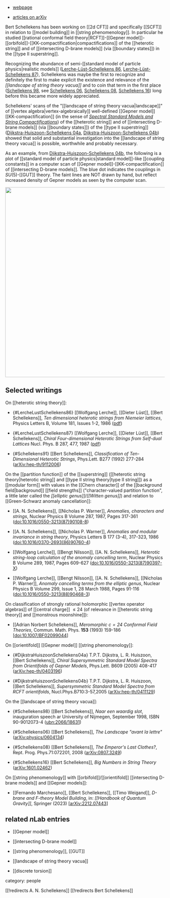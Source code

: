 


* [webpage](http://www.nikhef.nl/~t58/Site/Home.html)

* [articles on arXiv](https://arxiv.org/search/?searchtype=author&query=Schellekens%2C+A)


Bert Schellekens has been working on [[2d CFT]] and specifically [[SCFT]] in relation to [[model building]] in [[string phenomenology]]. In particular he studied [[rational conformal field theory|RCFT]]-[[Gepner model]]-[[orbifold]]-[[KK-compactification|compactifications]] of the [[heterotic string]] and of [[intersecting D-brane models]] (via [[boundary states]]) in the [[type II superstring]].

Recognizing the abundance of semi-[[standard model of particle physics|realistic  models]] ([Lerche-Lüst-Schellekens 86](#LercheLustSchellekens86), [Lerche-Lüst-Schellekens 87](#LercheLustSchellekens87)), Schellekens was maybe the first to recognize and definitely the first to make explicit the existence and relevance of the _[[landscape of string theory vacua]]_ and to coin that term in the first place ([Schellekens 98](#Schellekens98), see [Schellekens 06](#Schellekens06), [Schellekens 08](#Schellekens08), [Schellekens 16](#Schellekens16)) long before this became more widely appreciated.

Schellekens' scans of the "[[landscape of string theory vacua|landscape]]" of [[vertex algebra|vertex-algebraically]] well-defined [[Gepner model]] [[KK-compactification]] (in the sense of _[Spectral Standard Models and String Compactifications](https://www.physicsforums.com/insights/spectral-standard-model-string-compactifications/)_) of the [[heterotic string]] and of [[intersecting D-brane models]] (via [[boundary states]]) of the [[type II superstring]] ([Dijkstra-Huiszoon-Schellekens 04a](#DijkstraHuiszoonSchellekens04a), [Dijkstra-Huiszoon-Schellekens 04b](#DijkstraHuiszoonSchellekens04b)) showed that solid and substantial investigation into the [[landscape of string theory vacua]] is possible, worthwhile and probably necessary.

As an example, from [Dijkstra-Huiszoon-Schellekens 04b](#DijkstraHuiszoonSchellekens04b), the following is a plot of [[standard model of particle physics|standard model]]-like [[coupling constants]] in a computer scan of [[Gepner model]]-[[KK-compactification]] of [[intersecting D-brane models]]. The blue dot indicates the couplings in $SU(5)$-[[GUT]] theory. The faint lines are NOT drawn by hand, but reflect increased density of Gepner models as seen by the computer scan.


<center>
<img src="https://ncatlab.org/nlab/files/SchellekensSuperGepnerModelScanII.jpg" width="600">
</center>




## Selected writings

On [[heterotic string theory]]:

* {#LercheLustSchellekens86} [[Wolfgang Lerche]], [[Dieter Lüst]], [[Bert Schellekens]], _Ten dimensional heterotic strings from Niemeier lattices_, Physics Letters B, Volume 181, Issues 1-2, 1986 ([pdf](http://cds.cern.ch/record/170910/files/198609340.pdf))

* {#LercheLustSchellekens87} [[Wolfgang Lerche]], [[Dieter Lüst]], [[Bert Schellekens]], _Chiral Four-dimensional Heterotic Strings from Self-dual Lattices_  Nucl. Phys. B 287, 477, 1987 ([pdf](http://lerche.web.cern.ch/lerche/papers/4dhetstrings.pdf))

* {#Schellekens91} [[Bert Schellekens]], _Classification of Ten-Dimensional Heterotic Strings_, Phys.Lett. B277 (1992) 277-284 ([arXiv:hep-th/9112006](http://arxiv.org/abs/hep-th/9112006))


On the [[partition function]] of the [[superstring]] ([[heterotic string theory|heterotic string]] and [[type II string theory|type II string]]) as a [[modular form]] with values in the [[Chern character]] of the [[background field|background]] [[field strengths]] ("character-valued partition function", a little later called the *[[elliptic genus]]*/*[[Witten genus]]*) and relation to [[Green-Schwarz anomaly cancellation]]:

* [[A. N. Schellekens]], [[Nicholas P. Warner]], *Anomalies, characters and strings*, Nuclear Physics B Volume 287, 1987, Pages 317-361 (<a href="https://doi.org/10.1016/0550-3213(87)90108-8">doi:10.1016/0550-3213(87)90108-8</a>)

* [[A. N. Schellekens]], [[Nicholas P. Warner]], *Anomalies and modular invariance in string theory*, Physics Letters B 177 (3-4), 317-323, 1986 (<a href="https://doi.org/10.1016/0370-2693(86)90760-4">doi:10.1016/0370-2693(86)90760-4</a>)

* [[Wolfgang Lerche]], [[Bengt Nilsson]], [[A. N. Schellekens]], *Heterotic string-loop calculation of the anomaly cancelling term*, Nuclear Physics B Volume 289, 1987, Pages 609-627 (<a href="https://doi.org/10.1016/0550-3213(87)90397-X">doi:10.1016/0550-3213(87)90397-X</a>)

* [[Wolfgang Lerche]], [[Bengt Nilsson]], [[A. N. Schellekens]],  [[Nicholas P. Warner]], *Anomaly cancelling terms from the elliptic genus*, Nuclear Physics B Volume 299, Issue 1, 28 March 1988, Pages 91-116 (<a href="https://doi.org/10.1016/0550-3213(88)90468-3">doi:10.1016/0550-3213(88)90468-3</a>)

On classification of strongly rational holomorphic [[vertex operator algebras]] of [[central charge]] $\leq 24$ (of relevance in [[heterotic string theory]] and [[monstrous moonshine]]):

* [[Adrian Norbert Schellekens]], *Meromorphic $c = 24$ Conformal Field Theories*, Commun. Math. Phys. **153** (1993) 159-186 &lbrack;[doi:10.1007/BF02099044](https://doi.org/10.1007/BF02099044)&rbrack;




On [[orientifold]] [[Gepner model]] [[string phenomenology]]:

* {#DijkstraHuiszoonSchellekens04a} T.P.T. Dijkstra, L. R. Huiszoon, [[Bert Schellekens]], _Chiral Supersymmetric Standard Model Spectra from Orientifolds of Gepner Models_, Phys.Lett. B609 (2005) 408-417 ([arXiv:hep-th/0403196](https://arxiv.org/abs/hep-th/0403196))

* {#DijkstraHuiszoonSchellekens04b} T.P.T. Dijkstra, L. R. Huiszoon, [[Bert Schellekens]], _Supersymmetric Standard Model Spectra from RCFT orientifolds_, Nucl.Phys.B710:3-57,2005 ([arXiv:hep-th/0411129](https://arxiv.org/abs/hep-th/0411129))


On the [[landscape of string theory vacua]]:

* {#Schellekens98} [[Bert Schellekens]], _Naar een waardig slot_, inauguration speech ar University of Nijmegen, September 1998, ISBN 90-9012073-4 ([ubn:2066/18631](https://mobile.repository.ubn.ru.nl/handle/2066/18631))

* {#Schellekens06} [[Bert Schellekens]], _The Landscape "avant la lettre"_ ([arXiv:physics/0604134](http://arxiv.org/abs/physics/0604134))

* {#Schellekens08} [[Bert Schellekens]], _The Emperor's Last Clothes?_, Rept. Prog. Phys.71:072201, 2008 ([arXiv:0807.3249](https://arxiv.org/abs/0807.3249))

* {#Schellekens16} [[Bert Schellekens]], _Big Numbers in String Theory_ ([arXiv:1601.02462](http://arxiv.org/abs/1601.02462))

On [[string phenomenology]] with [[orbifold]]/[[orientifold]] [[intersecting D-brane models]] and [[Gepner models]]:

* [[Fernando Marchesano]], [[Bert Schellekens]], [[Timo Weigand]], *D-brane and F-theory Model Building*, in: *[[Handbook of Quantum Gravity]]*, Springer (2023) &lbrack;[arXiv:2212.07443](https://arxiv.org/abs/2212.07443)&rbrack;




## related $n$Lab entries

* [[Gepner model]]

* [[intersecting D-brane model]]

* [[string phenomenology]], [[GUT]]

* [[landscape of string theory vacua]]

* [[discrete torsion]]

category: people


[[!redirects A. N. Schellekens]]
[[!redirects Bert Schellekens]]




